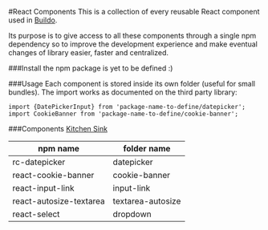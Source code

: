 #React Components
This is a collection of every reusable React component used in [Buildo](http://buildo.io/).

Its purpose is to give access to all these components through a single npm dependency so to improve the development experience and make eventual changes of library easier, faster and centralized.

###Install
the npm package is yet to be defined :)

###Usage
Each component is stored inside its own folder (useful for small bundles).
The import works as documented on the third party library:
```
import {DatePickerInput} from 'package-name-to-define/datepicker';
import CookieBanner from 'package-name-to-define/cookie-banner';
```

###Components
[Kitchen Sink](https://rawgit.com/buildo/react-components/master/kitchen-sink/index.html)

|npm name|folder name|
| ---------------- | ------------- |
|rc-datepicker|datepicker|
|react-cookie-banner|cookie-banner|
|react-input-link|input-link|
|react-autosize-textarea|textarea-autosize|
|react-select|dropdown|
